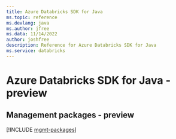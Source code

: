 ```yaml
---
title: Azure Databricks SDK for Java
ms.topic: reference
ms.devlang: java
ms.author: jfree
ms.data: 11/14/2022
author: joshfree
description: Reference for Azure Databricks SDK for Java
ms.service: databricks
---
```

# Azure Databricks SDK for Java - preview

## Management packages - preview
[!INCLUDE [mgmt-packages](databricks-mgmt-index.md)]